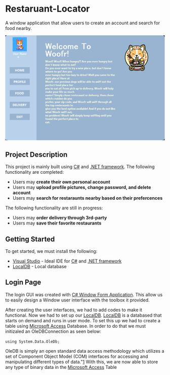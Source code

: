 # Restaruant-Locator
A window application that allow users to create an account and search for food nearby.

![Woofr Snippet](https://github.com/antdoan123/Restaruant-Locator/blob/main/WoofrSnippet.png)

## Project Description

This project is mainly built using [C#](https://www.w3schools.com/cs/cs_intro.php) and [.NET framework](https://dotnet.microsoft.com/en-us/learn/dotnet/what-is-dotnet-framework). The following functionality are completed:

- Users may **create their own personal account**
- Users may **upload profile pictures, change password, and delete account**
- Users may **search for restaraunts nearby based on their prefercences**

The following functionality are still in progress:

- Users may **order delivery through 3rd-party**
- Users may **save their favorite restaurants** 

## Getting Started

To get started, we must install the following:

- [Visual Studio](https://visualstudio.microsoft.com/downloads/)  - Ideal IDE for [C#](https://www.w3schools.com/cs/cs_intro.php) and [.NET framework](https://dotnet.microsoft.com/en-us/learn/dotnet/what-is-dotnet-framework)
- [LocalDB](https://www.sqlshack.com/install-microsoft-sql-server-express-localdb/) - Local database 

## Login Page

The login GUI was created with [C# Window Form Application](https://www.bing.com/search?q=c%23+window+form&qs=n&form=QBRE&sp=-1&pq=c%23+window+form&sc=5-14&sk=&cvid=AE1852B373264B22A778FF88CE3968A1). This allow us to easily design a Window user interface with the toolbox it provided. 

After creating the user interfaces, we had to add codes to make it functional. Now we had to set up our [LocalDB](https://www.sqlshack.com/install-microsoft-sql-server-express-localdb/). [LocalDB](https://www.sqlshack.com/install-microsoft-sql-server-express-localdb/) is a databased that starts on demand and runs in user mode. To set this up we had to create a table using [Microsoft Access](https://www.microsoft.com/en-us/microsoft-365/access
) Database. In order to do that we must initizaled an OleDBConnection as seen below:

`using System.Data.OleDb;`

OleDB is simply an open standard data access methodology which utilizes a set of Component Object Model (COM) interfaces for accessing and manipulating different types of data."[1](https://docs.oracle.com/en/database/oracle/oracle-data-access-components/19.3/oledb/introduction-to-oracle-provider-for-oledb.html#:~:text=Table%20of%20Contents%201%201.1%20Overview%20of%20OLE,OraOLEDB%20Installation.%20...%205%201.5%20Component%20Certifications.%20) With this, we are now able to store any type of binary data in the [Microsoft Access](https://www.microsoft.com/en-us/microsoft-365/access
) Table
